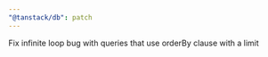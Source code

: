 ```yaml
---
"@tanstack/db": patch
---
```


Fix infinite loop bug with queries that use orderBy clause with a limit
